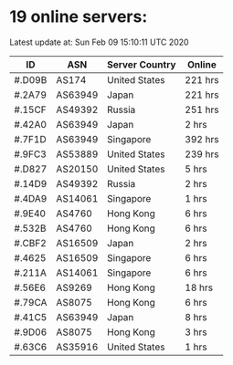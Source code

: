 # 19 online servers:

Latest update at: Sun Feb 09 15:10:11 UTC 2020

| ID | ASN | Server Country | Online |
| -- | --- | -------------- | ------ |
| #.D09B | AS174 | United States | 221 hrs |
| #.2A79 | AS63949 | Japan | 221 hrs |
| #.15CF | AS49392 | Russia | 251 hrs |
| #.42A0 | AS63949 | Japan | 2 hrs |
| #.7F1D | AS63949 | Singapore | 392 hrs |
| #.9FC3 | AS53889 | United States | 239 hrs |
| #.D827 | AS20150 | United States | 5 hrs |
| #.14D9 | AS49392 | Russia | 2 hrs |
| #.4DA9 | AS14061 | Singapore | 1 hrs |
| #.9E40 | AS4760 | Hong Kong | 6 hrs |
| #.532B | AS4760 | Hong Kong | 6 hrs |
| #.CBF2 | AS16509 | Japan | 2 hrs |
| #.4625 | AS16509 | Singapore | 6 hrs |
| #.211A | AS14061 | Singapore | 6 hrs |
| #.56E6 | AS9269 | Hong Kong | 18 hrs |
| #.79CA | AS8075 | Hong Kong | 6 hrs |
| #.41C5 | AS63949 | Japan | 8 hrs |
| #.9D06 | AS8075 | Hong Kong | 3 hrs |
| #.63C6 | AS35916 | United States | 1 hrs |


